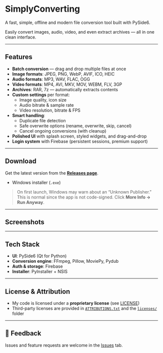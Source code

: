 # SimplyConverting
A fast, simple, offline and modern file conversion tool built with PySide6.  

Easily convert images, audio, video, and even extract archives — all in one clean interface.

---

## Features
- **Batch conversion** — drag and drop multiple files at once
- **Image formats**: JPEG, PNG, WebP, AVIF, ICO, HEIC
- **Audio formats**: MP3, WAV, FLAC, OGG
- **Video formats**: MP4, AVI, MKV, MOV, WEBM, FLV, 3GP
- **Archives**: RAR, 7z — automatically extracts contents
- **Custom settings** per format:
  - Image quality, icon size
  - Audio bitrate & sample rate
  - Video resolution, bitrate & FPS
- **Smart handling**:
  - Duplicate file detection
  - Safe overwrite options (rename, overwrite, skip, cancel)
  - Cancel ongoing conversions (with cleanup)
- **Polished UI** with splash screen, styled widgets, and drag-and-drop
- **Login system** with Firebase (persistent sessions, premium support)

---

## Download
Get the latest version from the **[Releases page](https://github.com/YOURUSER/SimplyConverting/releases)**.  

- Windows installer (`.exe`) 

> On first launch, Windows may warn about an “Unknown Publisher.”  
> This is normal since the app is not code-signed. Click **More Info → Run Anyway**.

---

## Screenshots


---

## Tech Stack
- **UI**: PySide6 (Qt for Python)
- **Conversion engine**: FFmpeg, Pillow, MoviePy, Pydub
- **Auth & storage**: Firebase
- **Installer**: PyInstaller + NSIS

---

## License & Attribution
- My code is licensed under a **proprietary license** (see [LICENSE](LICENSE))  
- Third-party licenses are provided in [`ATTRIBUTIONS.txt`](ATTRIBUTIONS.txt) and the [`licenses/`](licenses/) folder

---

## 💬 Feedback
Issues and feature requests are welcome in the [Issues](https://github.com/YOURUSER/SimplyConverting/issues) tab.  
